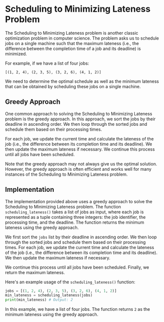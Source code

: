 # Scheduling to Minimizing Lateness Problem

The Scheduling to Minimizing Lateness problem is another classic optimization problem in computer science. The problem asks us to schedule jobs on a single machine such that the maximum lateness (i.e., the difference between the completion time of a job and its deadline) is minimized.

For example, if we have a list of four jobs:

```
[(1, 2, 4), (2, 3, 5), (3, 2, 6), (4, 1, 2)]
```

We need to determine the optimal schedule as well as the minimum lateness that can be obtained by scheduling these jobs on a single machine.

## Greedy Approach

One common approach to solving the Scheduling to Minimizing Lateness problem is the greedy approach. In this approach, we sort the jobs by their deadline in ascending order. We then loop through the sorted jobs and schedule them based on their processing times.

For each job, we update the current time and calculate the lateness of the job (i.e., the difference between its completion time and its deadline). We then update the maximum lateness if necessary. We continue this process until all jobs have been scheduled.

Note that the greedy approach may not always give us the optimal solution. However, the greedy approach is often efficient and works well for many instances of the Scheduling to Minimizing Lateness problem.

## Implementation

The implementation provided above uses a greedy approach to solve the Scheduling to Minimizing Lateness problem. The function `scheduling_lateness()` takes a list of jobs as input, where each job is represented as a tuple containing three integers: the job identifier, the processing time, and the deadline. The function returns the minimum lateness using the greedy approach.

We first sort the `jobs` list by their deadline in ascending order. We then loop through the sorted jobs and schedule them based on their processing times. For each job, we update the current time and calculate the lateness of the job (i.e., the difference between its completion time and its deadline). We then update the maximum lateness if necessary.

We continue this process until all jobs have been scheduled. Finally, we return the maximum lateness.

Here's an example usage of the `scheduling_lateness()` function:

```python
jobs = [(1, 2, 4), (2, 3, 5), (3, 2, 6), (4, 1, 2)]
min_lateness = scheduling_lateness(jobs)
print(min_lateness) # Output: 2
```

In this example, we have a list of four jobs. The function returns `2` as the minimum lateness using the greedy approach.